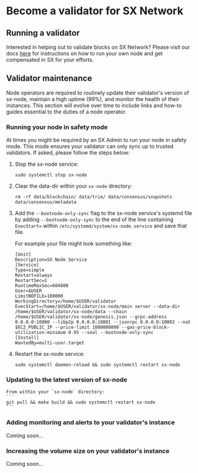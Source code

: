 
# Become a validator for SX Network

## Running a validator

Interested in helping out to validate blocks on SX Network? Please visit our docs [here](https://docs.sx.technology/developers/become-a-validator) for instructions on how to run your own node and get compensated in SX for your efforts.

## Validator maintenance

Node operators are required to routinely update their validator's version of sx-node, maintain a high uptime (99%), and monitor the health of their instances. This section will evolve over time to include links and how-to guides essential to the duties of a node operator.

### Running your node in safety mode

At times you might be required by an SX Admin to run your node in safety mode. This mode ensures your validator can only sync up to trusted validators. If asked, please follow the steps below:

1. Stop the sx-node service:

    ```
    sudo systemctl stop sx-node
    ```

2. Clear the data-dir within your `sx-node` directory:

    ```
    rm -rf data/blockchain/ data/trie/ data/consensus/snapshots data/consensus/metadata
    ```

3. Add the `--bootnode-only-sync` flag to the sx-node service's systemd file by adding `--bootnode-only-sync` to the end of the line containing `ExecStart=` within `/etc/systemd/system/sx-node.service` and save that file.

    For example your file might look something like:

    ```
    [Unit]
    Description=SX Node Service
    [Service]
    Type=simple
    Restart=always
    RestartSec=1
    RuntimeMaxSec=604800
    User=$USER
    LimitNOFILE=100000
    WorkingDirectory=/home/$USER/validator
    ExecStart=/home/$USER/validator/sx-node/main server --data-dir /home/$USER/validator/sx-node/data --chain /home/$USER/validator/sx-node/genesis.json --grpc-address 0.0.0.0:10000 --libp2p 0.0.0.0:10001 --jsonrpc 0.0.0.0:10002 --nat $EC2_PUBLIC_IP --price-limit 1000000000 --gas-price-block-utilization-minimum 0.95 --seal --bootnode-only-sync
    [Install]
    WantedBy=multi-user.target
    ```

4. Restart the sx-node service:

    ```
    sudo systemctl daemon-reload && sudo systemctl restart sx-node
    ```

### Updating to the latest version of sx-node

    From within your `sx-node` directory: 
    ```
    git pull && make build && sudo systemctl restart sx-node
    ```

### Adding monitoring and alerts to your validator's instance

Coming soon...

### Increasing the volume size on your validator's instance

Coming soon...
